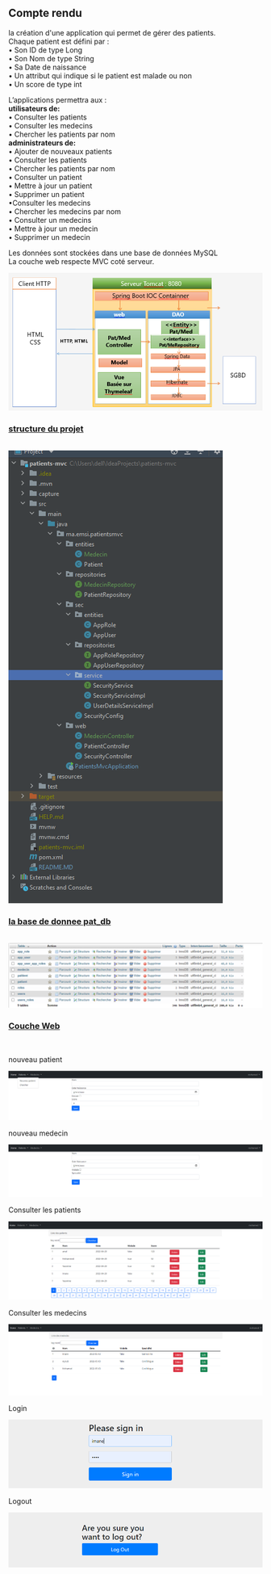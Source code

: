 <h2> Compte rendu </h2>
<p>
la création d'une application qui permet de gérer des patients.<br>
Chaque patient est défini par :<br>
• Son ID de type Long <br>
• Son Nom de type String<br>
• Sa Date de naissance<br>
• Un attribut qui indique si le patient est malade ou non<br>
• Un score de type int<br>

L’applications permettra aux :<br>
<b>utilisateurs de:</b><br>
• Consulter les patients<br>
• Consulter les medecins<br>
• Chercher les patients par nom<br>
<b>administrateurs de:</b><br>
• Ajouter de nouveaux patients<br>
• Consulter les patients<br>
• Chercher les patients par nom<br>
• Consulter un patient<br>
• Mettre à jour un patient<br>
• Supprimer un patient<br>
•Consulter les medecins<br>
• Chercher les medecins par nom<br>
• Consulter un medecins<br>
• Mettre à jour un medecin<br>
• Supprimer un medecin<br>

Les données sont stockées dans une base de données MySQL<br>
La couche web respecte MVC coté serveur.<br></p>

<img src="capture/cap11.png">
<h3><u>structure du projet</u></h3><br>
<img src="capture/cap02.png"><br>


<h3><u>la base de donnee pat_db</u></h3><br>

<img src="capture/cap05.PNG">



<h3><u>Couche Web</u></h3><br>



nouveau patient

<img src="capture/nouveaumpat.PNG">

nouveau medecin

<img src="capture/nouveaumed.PNG">


Consulter les patients

<img src="capture/patients.PNG">

Consulter les medecins

<img src="capture/medecins.PNG">
 
Login

<img src="capture/login.PNG">

Logout

<img src="capture/logoutverif.PNG">














